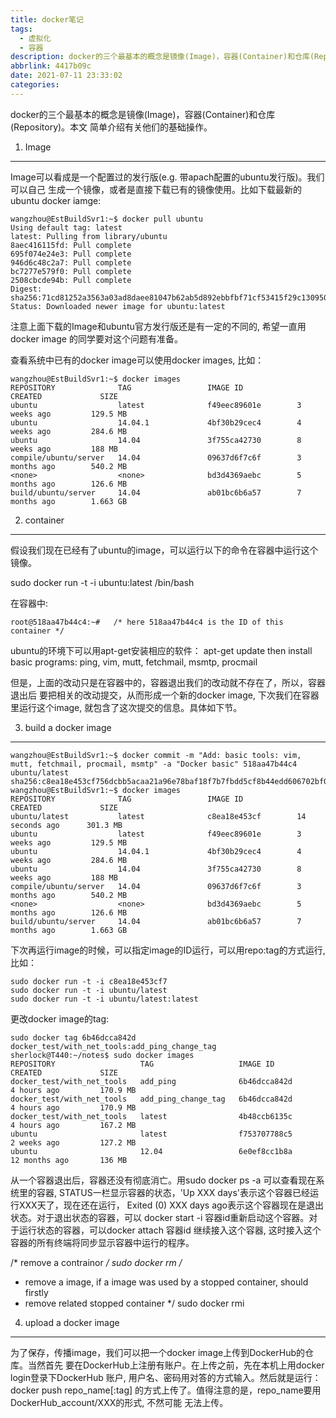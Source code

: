 ```yaml
---
title: docker笔记
tags:
  - 虚拟化
  - 容器
description: docker的三个最基本的概念是镜像(Image)，容器(Container)和仓库(Repository)。本文简单介绍有关他们的基础操作。
abbrlink: 4417b09c
date: 2021-07-11 23:33:02
categories:
---
```


docker的三个最基本的概念是镜像(Image)，容器(Container)和仓库(Repository)。本文
简单介绍有关他们的基础操作。

1. Image
--------

Image可以看成是一个配置过的发行版(e.g. 带apach配置的ubuntu发行版)。我们可以自己
生成一个镜像，或者是直接下载已有的镜像使用。比如下载最新的ubuntu docker iamge:
```
wangzhou@EstBuildSvr1:~$ docker pull ubuntu
Using default tag: latest
latest: Pulling from library/ubuntu
8aec416115fd: Pull complete 
695f074e24e3: Pull complete 
946d6c48c2a7: Pull complete 
bc7277e579f0: Pull complete 
2508cbcde94b: Pull complete 
Digest: sha256:71cd81252a3563a03ad8daee81047b62ab5d892ebbfbf71cf53415f29c130950
Status: Downloaded newer image for ubuntu:latest
```
注意上面下载的Image和ubuntu官方发行版还是有一定的不同的, 希望一直用docker image
的同学要对这个问题有准备。

查看系统中已有的docker image可以使用docker images, 比如：
```
wangzhou@EstBuildSvr1:~$ docker images
REPOSITORY              TAG                 IMAGE ID            CREATED             SIZE
ubuntu                  latest              f49eec89601e        3 weeks ago         129.5 MB
ubuntu                  14.04.1             4bf30b29cec4        4 weeks ago         284.6 MB
ubuntu                  14.04               3f755ca42730        8 weeks ago         188 MB
compile/ubuntu/server   14.04               09637d6f7c6f        3 months ago        540.2 MB
<none>                  <none>              bd3d4369aebc        5 months ago        126.6 MB
build/ubuntu/server     14.04               ab01bc6b6a57        7 months ago        1.663 GB
```

2. container
------------

假设我们现在已经有了ubuntu的image，可以运行以下的命令在容器中运行这个镜像。

sudo docker run -t -i ubuntu:latest /bin/bash

在容器中:
```
root@518aa47b44c4:~#   /* here 518aa47b44c4 is the ID of this container */
```
ubuntu的环境下可以用apt-get安装相应的软件：
apt-get update
then install basic programs: ping, vim, mutt, fetchmail, msmtp, procmail

但是，上面的改动只是在容器中的，容器退出我们的改动就不存在了，所以，容器退出后
要把相关的改动提交，从而形成一个新的docker image, 下次我们在容器里运行这个image,
就包含了这次提交的信息。具体如下节。

3. build a docker image
-----------------------
```
wangzhou@EstBuildSvr1:~$ docker commit -m "Add: basic tools: vim, mutt, fetchmail, procmail, msmtp" -a "Docker basic" 518aa47b44c4 ubuntu/latest
sha256:c8ea18e453cf756dcbb5acaa21a96e78baf18f7b7fbdd5cf8b44edd606702bf0
wangzhou@EstBuildSvr1:~$ docker images
REPOSITORY              TAG                 IMAGE ID            CREATED             SIZE
ubuntu/latest           latest              c8ea18e453cf        14 seconds ago      301.3 MB
ubuntu                  latest              f49eec89601e        3 weeks ago         129.5 MB
ubuntu                  14.04.1             4bf30b29cec4        4 weeks ago         284.6 MB
ubuntu                  14.04               3f755ca42730        8 weeks ago         188 MB
compile/ubuntu/server   14.04               09637d6f7c6f        3 months ago        540.2 MB
<none>                  <none>              bd3d4369aebc        5 months ago        126.6 MB
build/ubuntu/server     14.04               ab01bc6b6a57        7 months ago        1.663 GB
```
下次再运行image的时候，可以指定image的ID运行，可以用repo:tag的方式运行, 比如：
```
sudo docker run -t -i c8ea18e453cf7
sudo docker run -t -i ubuntu/latest
sudo docker run -t -i ubuntu/latest:latest
```
更改docker image的tag:
```
sudo docker tag 6b46dcca842d docker_test/with_net_tools:add_ping_change_tag
sherlock@T440:~/notes$ sudo docker images
REPOSITORY                   TAG                   IMAGE ID            CREATED             SIZE
docker_test/with_net_tools   add_ping              6b46dcca842d        4 hours ago         170.9 MB
docker_test/with_net_tools   add_ping_change_tag   6b46dcca842d        4 hours ago         170.9 MB
docker_test/with_net_tools   latest                4b48ccb6135c        4 hours ago         167.2 MB
ubuntu                       latest                f753707788c5        2 weeks ago         127.2 MB
ubuntu                       12.04                 6e0ef8cc1b8a        12 months ago       136 MB
```

从一个容器退出后，容器还没有彻底消亡。用sudo docker ps -a 可以查看现在系统里的容器,
STATUS一栏显示容器的状态，'Up XXX days'表示这个容器已经运行XXX天了，现在还在运行，
Exited (0) XXX days ago表示这个容器现在是退出状态。对于退出状态的容器，可以
docker start -i 容器id重新启动这个容器。对于运行状态的容器，可以docker attach 容器id
继续接入这个容器, 这时接入这个容器的所有终端将同步显示容器中运行的程序。

/* remove a contrainor */
sudo docker rm
/*
 * remove a image, if a image was used by a stopped container, should firstly
 * remove related stopped container
 */
sudo docker rmi

4. upload a docker image
------------------------

为了保存，传播image，我们可以把一个docker image上传到DockerHub的仓库。当然首先
要在DockerHub上注册有账户。在上传之前，先在本机上用docker login登录下DockerHub
账户, 用户名、密码用对答的方式输入。然后就是运行：docker push repo_name[:tag]
的方式上传了。值得注意的是，repo_name要用DockerHub_account/XXX的形式, 不然可能
无法上传。
